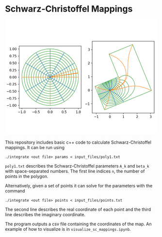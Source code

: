 # Schwarz-Christoffel Mappings
![plot](conformal_L.png)

This repository includes basic c++ code to calculate Schwarz-Christoffel mappings. It can be run using
```
./integrate <out file> params < input_files/poly1.txt
```
`poly1.txt` describes the Schwarz-Christoffel parameters `A_k` and `beta_k` with space-separated numbers. The first line indices `n`, the number of points in the polygon.

Alternatively, given a set of points it can solve for the parameters with the command
```
./integrate <out file> points < input_files/points.txt
```
The second line describes the real coordinate of each point and the third line describes the imaginary coordinate.

The program outputs a csv file containing the coordinates of the map. An example of how to visualize is in `visualize_sc_mappings.ipynb`.
